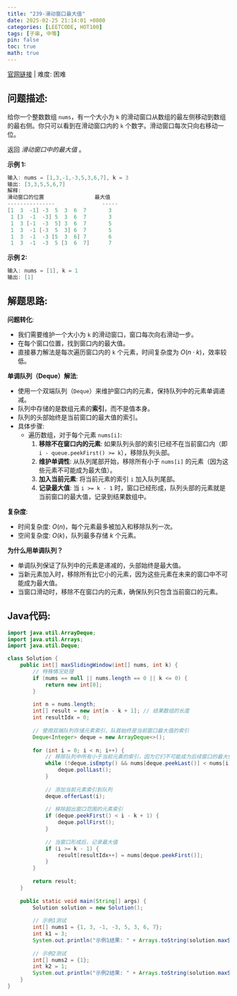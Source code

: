 ```yaml
---
title: "239-滑动窗口最大值"
date: 2025-02-25 21:14:01 +0800
categories: [LEETCODE, HOT100]
tags: [子串, 中等]
pin: false
toc: true
math: true
---
```

[官网链接](https://leetcode.cn/problems/sliding-window-maximum/description/?envType=study-plan-v2&envId=top-100-liked) \| 难度: 困难

## 问题描述:
给你一个整数数组 `nums`，有一个大小为 `k` 的滑动窗口从数组的最左侧移动到数组的最右侧。你只可以看到在滑动窗口内的 `k` 个数字。滑动窗口每次只向右移动一位。

返回 *滑动窗口中的最大值* 。

**示例 1:**
```java
输入: nums = [1,3,-1,-3,5,3,6,7], k = 3
输出: [3,3,5,5,6,7]
解释: 
滑动窗口的位置                最大值
---------------               -----
[1  3  -1] -3  5  3  6  7       3
 1 [3  -1  -3] 5  3  6  7       3
 1  3 [-1  -3  5] 3  6  7       5
 1  3  -1 [-3  5  3] 6  7       5
 1  3  -1  -3 [5  3  6] 7       6
 1  3  -1  -3  5 [3  6  7]      7
```

**示例 2:**
```java
输入: nums = [1], k = 1
输出: [1]
```

## 解题思路:
**问题转化**: 

- 我们需要维护一个大小为 `k` 的滑动窗口，窗口每次向右滑动一步。
- 在每个窗口位置，找到窗口内的最大值。
- 直接暴力解法是每次遍历窗口内的 `k` 个元素，时间复杂度为 $O(n⋅k)$，效率较低。

**单调队列（Deque）解法**: 

- 使用一个双端队列（`Deque`）来维护窗口内的元素，保持队列中的元素单调递减。
- 队列中存储的是数组元素的**索引**，而不是值本身。
- 队列的头部始终是当前窗口的最大值的索引。
- 具体步骤: 
  - 遍历数组，对于每个元素 `nums[i]`: 
    1. **移除不在窗口内的元素**: 如果队列头部的索引已经不在当前窗口内（即 `i - queue.peekFirst() >= k`），移除队列头部。
    2. **维护单调性**: 从队列尾部开始，移除所有小于 `nums[i]` 的元素（因为这些元素不可能成为最大值）。
    3. **加入当前元素**: 将当前元素的索引 `i` 加入队列尾部。
    4. **记录最大值**: 当 `i >= k - 1` 时，窗口已经形成，队列头部的元素就是当前窗口的最大值，记录到结果数组中。

**复杂度**: 

- 时间复杂度: $O(n)$，每个元素最多被加入和移除队列一次。
- 空间复杂度: $O(k)$，队列最多存储 $k$ 个元素。

**为什么用单调队列？**

- 单调队列保证了队列中的元素是递减的，头部始终是最大值。
- 当新元素加入时，移除所有比它小的元素，因为这些元素在未来的窗口中不可能成为最大值。
- 当窗口滑动时，移除不在窗口内的元素，确保队列只包含当前窗口的元素。

## Java代码:
```java
import java.util.ArrayDeque;
import java.util.Arrays;
import java.util.Deque;

class Solution {
    public int[] maxSlidingWindow(int[] nums, int k) {
        // 特殊情况处理
        if (nums == null || nums.length == 0 || k <= 0) {
            return new int[0];
        }
        
        int n = nums.length;
        int[] result = new int[n - k + 1]; // 结果数组的长度
        int resultIdx = 0;
        
        // 使用双端队列存储元素索引，队首始终是当前窗口最大值的索引
        Deque<Integer> deque = new ArrayDeque<>();
        
        for (int i = 0; i < n; i++) {
            // 移除队列中所有小于当前元素的索引，因为它们不可能成为后续窗口的最大值
            while (!deque.isEmpty() && nums[deque.peekLast()] < nums[i]) {
                deque.pollLast();
            }
            
            // 添加当前元素索引到队列
            deque.offerLast(i);
            
            // 移除超出窗口范围的元素索引
            if (deque.peekFirst() < i - k + 1) {
                deque.pollFirst();
            }
            
            // 当窗口形成后，记录最大值
            if (i >= k - 1) {
                result[resultIdx++] = nums[deque.peekFirst()];
            }
        }
        
        return result;
    }
    
    public static void main(String[] args) {
        Solution solution = new Solution();
        
        // 示例1测试
        int[] nums1 = {1, 3, -1, -3, 5, 3, 6, 7};
        int k1 = 3;
        System.out.println("示例1结果: " + Arrays.toString(solution.maxSlidingWindow(nums1, k1)));
        
        // 示例2测试
        int[] nums2 = {1};
        int k2 = 1;
        System.out.println("示例2结果: " + Arrays.toString(solution.maxSlidingWindow(nums2, k2)));
    }
}
```
